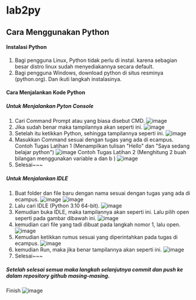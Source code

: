 # lab2py
## Cara Menggunakan Python

#### Instalasi Python
1. Bagi pengguna Linux, Python tidak perlu di instal. karena sebagian besar distro linux sudah menyediakannya secara default.
2. Bagi pengguna Windows, download python di situs resminya (python.org). Dan ikuti langkah instalasinya.

#### Cara Menjalankan Kode Python
##### Untuk Menjalankan Pyton Console
1. Cari Command Prompt atau yang biasa disebut CMD.
![image](https://github.com/AnggitaRisqiNC/lab2py/blob/main/Langkah-langkah/ke3.png)
2. Jika sudah benar maka tampilannya akan seperti ini.
![image](https://github.com/AnggitaRisqiNC/lab2py/blob/main/Langkah-langkah/ke4.png)
3. Setelah itu ketikkan Python, sehingga tampilannya seperti ini.
![image](https://github.com/AnggitaRisqiNC/lab2py/blob/main/Langkah-langkah/ke6.png)
4. Masukkan Command sesuai dengan tugas yang ada di ecampus.
Contoh Tugas Latihan 1 (Menampilkan tulisan "Hello" dan "Saya sedang belajar python")
![image](https://github.com/AnggitaRisqiNC/lab2py/blob/main/Langkah-langkah/ke7.png)
Contoh Tugas Latihan 2 (Menghitung 2 buah bilangan menggunakan variable a dan b )
![image](https://github.com/AnggitaRisqiNC/lab2py/blob/main/Langkah-langkah/ke8.png)
5. Selesai~~~

##### Untuk Menjalankan IDLE
1. Buat folder dan file baru dengan nama sesuai dengan tugas yang ada di ecampus.
![image](https://github.com/AnggitaRisqiNC/lab2py/blob/main/Langkah-langkah/ke9.png)
![image](https://github.com/AnggitaRisqiNC/lab2py/blob/main/Langkah-langkah/ke10.png)
2. Lalu cari IDLE (Python 3.10 64-bit).
![image](https://github.com/AnggitaRisqiNC/lab2py/blob/main/Langkah-langkah/ke11.png)
3. Kemudian buka IDLE, maka tampilannya akan seperti ini. Lalu pilih open seperti pada gambar dibawah ini.
![image](https://github.com/AnggitaRisqiNC/lab2py/blob/main/Langkah-langkah/ke12.png)
4. kemudian cari file yang tadi dibuat pada langkah nomor 1, lalu open.
![image](https://github.com/AnggitaRisqiNC/lab2py/blob/main/Langkah-langkah/ke13.png)
5. Kemudian ketikkan rumus sesuai yang diperintahkan pada tugas di ecampus.
![image](https://github.com/AnggitaRisqiNC/lab2py/blob/main/Langkah-langkah/ke14.png)
6. kemudian Run, maka jika benar tampilannya akan seperti ini.
![image](https://github.com/AnggitaRisqiNC/lab2py/blob/main/Langkah-langkah/ke15.png)
7. Selesai~~~

##### Setelah selesai semua maka langkah selanjutnya commit dan push ke dalam repository github masing-masing.
Finish
![image](https://github.com/AnggitaRisqiNC/lab2py/blob/main/Langkah-langkah/ke17.png)